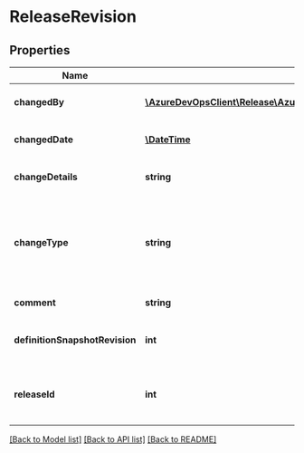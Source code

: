 # ReleaseRevision

## Properties
Name | Type | Description | Notes
------------ | ------------- | ------------- | -------------
**changedBy** | [**\AzureDevOpsClient\Release\AzureDevOpsClient\Release\Model\IdentityRef**](IdentityRef.md) | Gets or sets the identity who changed. | [optional] 
**changedDate** | [**\DateTime**](\DateTime.md) | Change date of the revision. | [optional] 
**changeDetails** | **string** | Change details of the revision. | [optional] 
**changeType** | **string** | Change details of the revision. Typically ChangeDetails values are Add and Update. | [optional] 
**comment** | **string** | Comment of the revision. | [optional] 
**definitionSnapshotRevision** | **int** | Release ID of which this revision belongs. | [optional] 
**releaseId** | **int** | Gets or sets the release ID of which this revision belongs. | [optional] 

[[Back to Model list]](../README.md#documentation-for-models) [[Back to API list]](../README.md#documentation-for-api-endpoints) [[Back to README]](../README.md)


